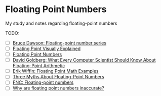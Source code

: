 # Floating Point Numbers

My study and notes regarding floating-point numbers

TODO:
- [ ] [Bruce Dawson: Floating-point number series](https://randomascii.wordpress.com/category/floating-point/)
- [ ] [Floating Point Visually Explained](https://fabiensanglard.net/floating_point_visually_explained/)
- [ ] [Floating Point Numbers](https://floating-point-gui.de/)
- [ ] [David Goldberg: What Every Computer Scientist Should Know About Floating-Point Arithmetic](https://docs.oracle.com/cd/E19957-01/806-3568/ncg_goldberg.html)
- [ ] [Erik Wiffin: Floating Point Math Examples](https://0.30000000000000004.com/)
- [ ] [Three Myths About Floating-Point Numbers](https://www.cppstories.com/2021/06/floating-point-myths/)
- [ ] [FNC: Floating-point numbers](https://fncbook.github.io/fnc/intro/floating-point.html)
- [ ] [Why are floating point numbers inaccurate?](https://www.baeldung.com/cs/floating-point-numbers-inaccuracy)
